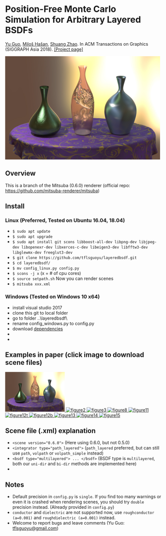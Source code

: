 # Position-Free Monte Carlo Simulation for Arbitrary Layered BSDFs

[Yu Guo](https://www.ics.uci.edu/~yug10/), [Miloš Hašan](http://miloshasan.net/), [Shuang Zhao](https://shuangz.com/). 
In ACM Transactions on Graphics (SIGGRAPH Asia 2018). 
[[Project page]](https://shuangz.com/projects/layered-sa18/)

<img src="https://github.com/tflsguoyu/tflsguoyu.github.io/blob/master/webpage/projects/layeredbsdf/git/images/teaser.jpg" width="500px">

## Overview
This is a branch of the Mitsuba (0.6.0) renderer (official repo: https://github.com/mitsuba-renderer/mitsuba)

## Install

  ### Linux (Preferred, Tested on Ubuntu 16.04, 18.04)
   - `$ sudo apt update`
   - `$ sudo apt upgrade`
   - `$ sudo apt install git scons libboost-all-dev libpng-dev libjpeg-dev libopenexr-dev libxerces-c-dev libeigen3-dev libfftw3-dev libglewmx-dev freeglut3-dev`
   - `$ git clone https://github.com/tflsguoyu/layeredbsdf.git`
   - `$ cd layeredbsdf/`
   - `$ mv config_linux.py config.py`
   - `$ scons -j x` (x = # of cpu cores)
   - `$ source setpath.sh`
   Now you can render scenes
   - `$ mitsuba xxx.xml`
   
  ### Windows (Tested on Windows 10 x64)
   - install visual studio 2017
   - clone this git to local folder
   - go to folder ..\layeredbsdf\
   - rename config_windows.py to config.py
   - download [dependencies](https://www.ics.uci.edu/~yug10/projects/SiggraphAsia2018/git-readme/dependencies.zip)
   - 
   - 
   
## Examples in paper (click image to download scene files)

<a href="https://www.ics.uci.edu/~yug10/projects/SiggraphAsia2018/git-readme/scenes/teaser.zip">
  <img src="https://github.com/tflsguoyu/tflsguoyu.github.io/blob/master/webpage/projects/layeredbsdf/git/images/teaser.jpg" title="teaser" height="128px">
</a>
  
<a href="https://www.ics.uci.edu/~yug10/projects/SiggraphAsia2018/git-readme/scenes/figure2.zip">
  <img src="https://www.ics.uci.edu/~yug10/projects/SiggraphAsia2018/git-readme/images/figure2.jpg" title="figure2" height="128px">
</a>
  
<a href="https://www.ics.uci.edu/~yug10/projects/SiggraphAsia2018/git-readme/scenes/figure3.zip">
  <img src="https://www.ics.uci.edu/~yug10/projects/SiggraphAsia2018/git-readme/images/figure3.jpg" title="figure3" height="128px">
</a>  

<a href="https://www.ics.uci.edu/~yug10/projects/SiggraphAsia2018/git-readme/scenes/figure8.zip">
  <img src="https://www.ics.uci.edu/~yug10/projects/SiggraphAsia2018/git-readme/images/figure8.jpg" title="figure8" height="128px">
</a>  

<a href="https://www.ics.uci.edu/~yug10/projects/SiggraphAsia2018/git-readme/scenes/figure11.zip">
  <img src="https://www.ics.uci.edu/~yug10/projects/SiggraphAsia2018/git-readme/images/figure11.jpg" title="figure11" height="128px">
</a>  

</br>

<a href="https://www.ics.uci.edu/~yug10/projects/SiggraphAsia2018/git-readme/scenes/figure12t.zip">
  <img src="https://www.ics.uci.edu/~yug10/projects/SiggraphAsia2018/git-readme/images/figure12t.jpg" title="figure12t" height="128px">
</a>  

<a href="https://www.ics.uci.edu/~yug10/projects/SiggraphAsia2018/git-readme/scenes/figure12b.zip">
  <img src="https://www.ics.uci.edu/~yug10/projects/SiggraphAsia2018/git-readme/images/figure12b.jpg" title="figure12b" height="128px">
</a>  

<a href="https://www.ics.uci.edu/~yug10/projects/SiggraphAsia2018/git-readme/scenes/figure13.zip">
  <img src="https://www.ics.uci.edu/~yug10/projects/SiggraphAsia2018/git-readme/images/figure13.jpg" title="figure13" height="128px">
</a>  

<a href="https://www.ics.uci.edu/~yug10/projects/SiggraphAsia2018/git-readme/scenes/figure14.zip">
  <img src="https://www.ics.uci.edu/~yug10/projects/SiggraphAsia2018/git-readme/images/figure14.jpg" title="figure14" height="128px">
</a>  

<a href="https://www.ics.uci.edu/~yug10/projects/SiggraphAsia2018/git-readme/scenes/figure15.zip">
  <img src="https://www.ics.uci.edu/~yug10/projects/SiggraphAsia2018/git-readme/images/figure15.jpg" title="figure15" height="128px">
</a>  

## Scene file (.xml) explanation
 - `<scene version="0.6.0">` (Here using 0.6.0, but not 0.5.0)
 - `<integrator type="path_layered">` (`path_layered` preferred, but can still use `path`, `volpath` or `volpath_simple` instead)
 - `<bsdf type="multilayered"> ... </bsdf>` (BSDF type is `multilayered`, both our `uni-dir` and `bi-dir` methods are implemented here)
 - 
## Notes
 - Default precision in `config.py` is `single`. If you find too many warnings or even it is crashed when rendering scenes, you should try `double` precision instead. (Already provided in `config.py`)
 - `conductor` and `dielectric` are not supported now, use `roughconductor (a=0.001)` and `roughdielectric (a=0.001)` instead.
 - Welcome to report bugs and leave comments (Yu Guo: tflsguoyu@gmail.com)
